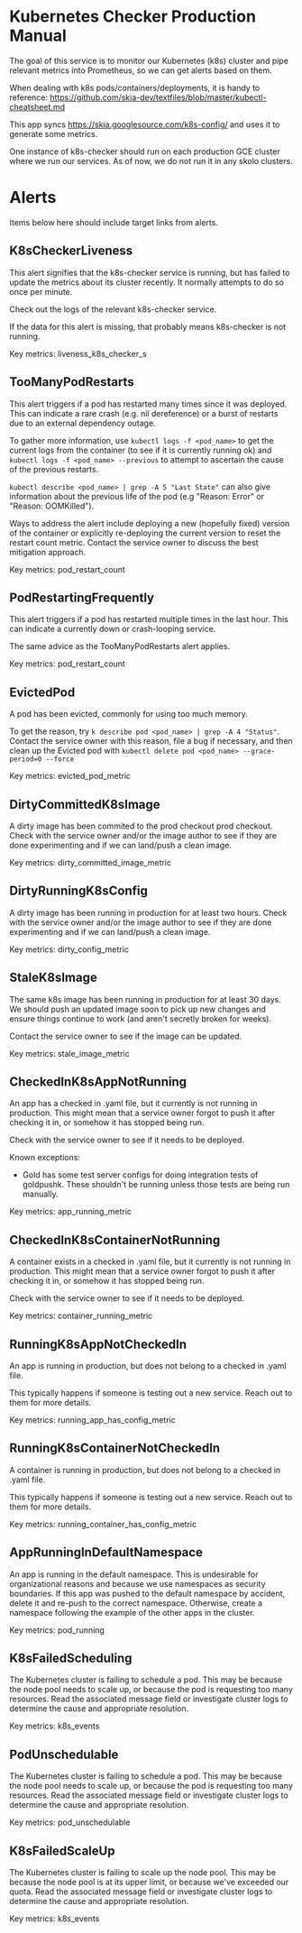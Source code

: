 # Kubernetes Checker Production Manual

The goal of this service is to monitor our Kubernetes (k8s) cluster and pipe relevant metrics into
Prometheus, so we can get alerts based on them.

When dealing with k8s pods/containers/deployments, it is handy to reference:
<https://github.com/skia-dev/textfiles/blob/master/kubectl-cheatsheet.md>

This app syncs https://skia.googlesource.com/k8s-config/ and uses it to generate some metrics.

One instance of k8s-checker should run on each production GCE cluster where we run our services.
As of now, we do not run it in any skolo clusters.

# Alerts

Items below here should include target links from alerts.

## K8sCheckerLiveness

This alert signifies that the k8s-checker service is running, but has failed to update the metrics
about its cluster recently. It normally attempts to do so once per minute.

Check out the logs of the relevant k8s-checker service.

If the data for this alert is missing, that probably means k8s-checker is not running.

Key metrics: liveness_k8s_checker_s

## TooManyPodRestarts

This alert triggers if a pod has restarted many times since it was deployed. This can indicate a
rare crash (e.g. nil dereference) or a burst of restarts due to an external dependency outage.

To gather more information, use `kubectl logs -f <pod_name>` to get the current logs from the
container (to see if it is currently running ok) and `kubectl logs -f <pod_name> --previous`
to attempt to ascertain the cause of the previous restarts.

`kubectl describe <pod_name> | grep -A 5 "Last State"` can also give information about the previous
life of the pod (e.g "Reason: Error" or "Reason: OOMKilled").

Ways to address the alert include deploying a new (hopefully fixed) version of the container or
explicitly re-deploying the current version to reset the restart count metric. Contact the service
owner to discuss the best mitigation approach.

Key metrics: pod_restart_count

## PodRestartingFrequently

This alert triggers if a pod has restarted multiple times in the last hour. This can indicate a
currently down or crash-looping service.

The same advice as the TooManyPodRestarts alert applies.

Key metrics: pod_restart_count

## EvictedPod

A pod has been evicted, commonly for using too much memory.

To get the reason, try `k describe pod <pod_name> | grep -A 4 "Status"`. Contact the service owner
with this reason, file a bug if necessary, and then clean up the Evicted pod with
`kubectl delete pod <pod_name> --grace-period=0 --force`

Key metrics: evicted_pod_metric

## DirtyCommittedK8sImage

A dirty image has been commited to the prod checkout prod checkout. Check with the service owner
and/or the image author to see if they are done experimenting and if we can land/push a clean image.

Key metrics: dirty_committed_image_metric

## DirtyRunningK8sConfig

A dirty image has been running in production for at least two hours. Check with the service owner
and/or the image author to see if they are done experimenting and if we can land/push a clean image.

Key metrics: dirty_config_metric

## StaleK8sImage

The same k8s image has been running in production for at least 30 days. We should push an updated
image soon to pick up new changes and ensure things continue to work (and aren't secretly broken
for weeks).

Contact the service owner to see if the image can be updated.

Key metrics: stale_image_metric

## CheckedInK8sAppNotRunning

An app has a checked in .yaml file, but it currently is not running in production. This might mean
that a service owner forgot to push it after checking it in, or somehow it has stopped being run.

Check with the service owner to see if it needs to be deployed.

Known exceptions:

- Gold has some test server configs for doing integration tests of goldpushk. These shouldn't be
  running unless those tests are being run manually.

Key metrics: app_running_metric

## CheckedInK8sContainerNotRunning

A container exists in a checked in .yaml file, but it currently is not running in production.
This might mean that a service owner forgot to push it after checking it in, or somehow it has
stopped being run.

Check with the service owner to see if it needs to be deployed.

Key metrics: container_running_metric

## RunningK8sAppNotCheckedIn

An app is running in production, but does not belong to a checked in .yaml file.

This typically happens if someone is testing out a new service. Reach out to them for more details.

Key metrics: running_app_has_config_metric

## RunningK8sContainerNotCheckedIn

A container is running in production, but does not belong to a checked in .yaml file.

This typically happens if someone is testing out a new service. Reach out to them for more details.

Key metrics: running_container_has_config_metric

## AppRunningInDefaultNamespace

An app is running in the default namespace. This is undesirable for
organizational reasons and because we use namespaces as security boundaries. If
this app was pushed to the default namespace by accident, delete it and re-push
to the correct namespace. Otherwise, create a namespace following the example
of the other apps in the cluster.

Key metrics: pod_running

## K8sFailedScheduling

The Kubernetes cluster is failing to schedule a pod. This may be because the
node pool needs to scale up, or because the pod is requesting too many
resources. Read the associated message field or investigate cluster logs to
determine the cause and appropriate resolution.

Key metrics: k8s_events

## PodUnschedulable

The Kubernetes cluster is failing to schedule a pod. This may be because the
node pool needs to scale up, or because the pod is requesting too many
resources. Read the associated message field or investigate cluster logs to
determine the cause and appropriate resolution.

Key metrics: pod_unschedulable

## K8sFailedScaleUp

The Kubernetes cluster is failing to scale up the node pool. This may be because
the node pool is at its upper limit, or because we've exceeded our quota. Read
the associated message field or investigate cluster logs to determine the cause
and appropriate resolution.

Key metrics: k8s_events
